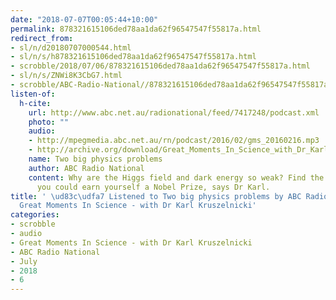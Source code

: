 ```yaml
---
date: "2018-07-07T00:05:44+10:00"
permalink: 878321615106ded78aa1da62f96547547f55817a.html
redirect_from:
- sl/n/d20180707000544.html
- sl/n/s/h878321615106ded78aa1da62f96547547f55817a.html
- scrobble/2018/07/06/878321615106ded78aa1da62f96547547f55817a.html
- sl/n/s/ZNWi8K3CbG7.html
- scrobble/ABC-Radio-National//878321615106ded78aa1da62f96547547f55817a.html
listen-of:
  h-cite:
    url: http://www.abc.net.au/radionational/feed/7417248/podcast.xml
    photo: ""
    audio:
    - http://mpegmedia.abc.net.au/rn/podcast/2016/02/gms_20160216.mp3
    - http://archive.org/download/Great_Moments_In_Science_with_Dr_Karl_Kruszelnicki-Podcast-by-ABC_Radio_National/Two_big_physics_problems.mp3
    name: Two big physics problems
    author: ABC Radio National
    content: Why are the Higgs field and dark energy so weak? Find the answer and
      you could earn yourself a Nobel Prize, says Dr Karl.
title: ' \ud83c\udfa7 Listened to Two big physics problems by ABC Radio National From
  Great Moments In Science - with Dr Karl Kruszelnicki'
categories:
- scrobble
- audio
- Great Moments In Science - with Dr Karl Kruszelnicki
- ABC Radio National
- July
- 2018
- 6
---
```

